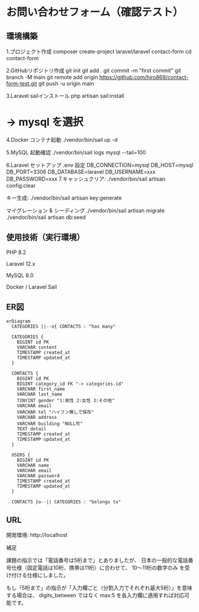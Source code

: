 # お問い合わせフォーム（確認テスト）

## 環境構築
1.プロジェクト作成
composer create-project laravel/laravel contact-form
cd contact-form

2.GitHubリポジトリ作成
git init
git add .
git commit -m "first commit"
git branch -M main
git remote add origin https://github.com/hiro869/contact-form-test.git
git push -u origin main

3.Laravel sailインストール
php artisan sail:install
# → mysql を選択

4.Docker コンテナ起動
./vendor/bin/sail up -d

5.MySQL 起動確認
./vendor/bin/sail logs mysql --tail=100

6.Laravel セットアップ
.env 設定
DB_CONNECTION=mysql
DB_HOST=mysql
DB_PORT=3306
DB_DATABASE=laravel
DB_USERNAME=xxx
DB_PASSWORD=xxx
7.キャッシュクリア: ./vendor/bin/sail artisan config:clear

キー生成: ./vendor/bin/sail artisan key:generate

マイグレーション & シーディング
./vendor/bin/sail artisan migrate
./vendor/bin/sail artisan db:seed

## 使用技術（実行環境）

PHP 8.2

Laravel 12.x

MySQL 8.0

Docker / Laravel Sail

## ER図

```mermaid
erDiagram
  CATEGORIES ||--o{ CONTACTS : "has many"

  CATEGORIES {
    BIGINT id PK
    VARCHAR content
    TIMESTAMP created_at
    TIMESTAMP updated_at
  }

  CONTACTS {
    BIGINT id PK
    BIGINT category_id FK "-> categories.id"
    VARCHAR first_name
    VARCHAR last_name
    TINYINT gender "1:男性 2:女性 3:その他"
    VARCHAR email
    VARCHAR tel "ハイフン無しで保存"
    VARCHAR address
    VARCHAR building "NULL可"
    TEXT detail
    TIMESTAMP created_at
    TIMESTAMP updated_at
  }

  USERS {
    BIGINT id PK
    VARCHAR name
    VARCHAR email
    VARCHAR password
    TIMESTAMP created_at
    TIMESTAMP updated_at
  }

  CONTACTS }o--|| CATEGORIES : "belongs to"
```
## URL

開発環境: http://localhost

補足

課題の指示では「電話番号は5桁まで」とありましたが、
日本の一般的な電話番号仕様（固定電話は10桁、携帯は11桁）に合わせて、
10〜11桁の数字のみ を受け付ける仕様にしました。

もし「5桁まで」の指示が「入力欄ごと（分割入力でそれぞれ最大5桁）」を意味する場合は、
digits_between ではなく max:5 を各入力欄に適用すれば対応可能です。
